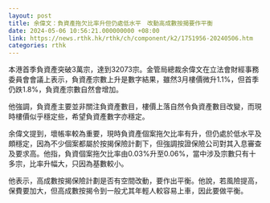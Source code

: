 ```yaml
---
layout: post
title: 余偉文：負資產拖欠比率升但仍處低水平　改動高成數按揭要作平衡
date: 2024-05-06 10:56:21.000000000 +08:00
link: https://news.rthk.hk/rthk/ch/component/k2/1751956-20240506.htm
categories: rthk
---
```


本港首季負資產突破3萬宗，達到32073宗。金管局總裁余偉文在立法會財經事務委員會會議上表示，負資產宗數上升是數字結果，雖然3月樓價微升1.1%，但首季仍跌1.8%，負資產宗數自然會增加。

他強調，負資產主要並非關注負資產數目，樓價上落自然令負資產數目改變，而現時樓價似乎穩定些，希望負資產數字亦穩定。

余偉文提到，壞帳率較為重要，現時負資產個案拖欠比率有升，但仍處於低水平及頗穩定，因為不少個案都屬於按揭保險計劃下，但強調按證保險公司對其入息審查及要求高。他指，負資個案拖欠比率由0.03%升至0.06%，當中涉及宗數只有十多宗，比率升幅大，只因為基數較小。

他表示，高成數按揭保險計劃是否有空間改動，要作出平衡。他說，若風險提高，保費要加大，但高成數按揭令到一般尤其年輕人較容易上車，因此要做平衡。
